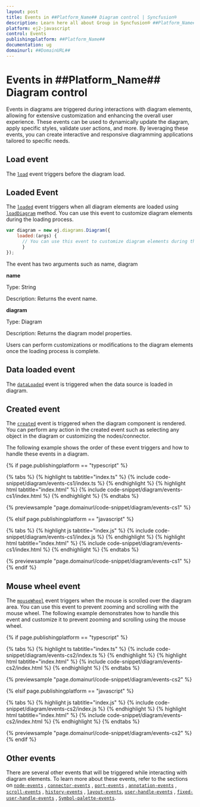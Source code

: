 ```yaml
---
layout: post
title: Events in ##Platform_Name## Diagram control | Syncfusion®
description: Learn here all about Group in Syncfusion® ##Platform_Name## Diagram control of Syncfusion Essential® JS 2 and more.
platform: ej2-javascript
control: Events 
publishingplatform: ##Platform_Name##
documentation: ug
domainurl: ##DomainURL##
---
```


# Events in ##Platform_Name## Diagram control

Events in diagrams are triggered during interactions with diagram elements, allowing for extensive customization and enhancing the overall user experience. These events can be used to dynamically update the diagram, apply specific styles, validate user actions, and more. By leveraging these events, you can create interactive and responsive diagramming applications tailored to specific needs.

## Load event

The [`load`](../api/diagram/iLoadEventArgs/) event triggers before the diagram load.

## Loaded Event
The [`loaded`](../api/diagram/#loaded) event triggers when all diagram elements are loaded using [`loadDiagram`](../api/diagram#loadDiagram) method. You can use this event to customize diagram elements during the loading process.

```javascript
var diagram = new ej.diagrams.Diagram({
    loaded:(args) {
      // You can use this event to customize diagram elements during the loading process.
      }
});

```

The event has two arguments such as name, diagram

**name** 

Type: String

Description: Returns the event name.

**diagram**

Type: Diagram

Description: Returns the diagram model properties.

Users can perform customizations or modifications to the diagram elements once the loading process is complete.

## Data loaded event

The [`dataLoaded`](../api/diagram/iDataLoadedEventArgs/) event is triggered when the data source is loaded in diagram.

## Created event

The [`created`](../api/diagram/#created) event is triggered when the diagram component is rendered. You can perform any action in the created event such as selecting any object in the diagram or customizing the nodes/connector.

The following example shows the order of these event triggers and how to handle these events in a diagram.


{% if page.publishingplatform == "typescript" %}

 {% tabs %}
{% highlight ts tabtitle="index.ts" %}
{% include code-snippet/diagram/events-cs1/index.ts %}
{% endhighlight %}
{% highlight html tabtitle="index.html" %}
{% include code-snippet/diagram/events-cs1/index.html %}
{% endhighlight %}
{% endtabs %}
        
{% previewsample "page.domainurl/code-snippet/diagram/events-cs1" %}

{% elsif page.publishingplatform == "javascript" %}

{% tabs %}
{% highlight js tabtitle="index.js" %}
{% include code-snippet/diagram/events-cs1/index.js %}
{% endhighlight %}
{% highlight html tabtitle="index.html" %}
{% include code-snippet/diagram/events-cs1/index.html %}
{% endhighlight %}
{% endtabs %}

{% previewsample "page.domainurl/code-snippet/diagram/events-cs1" %}
{% endif %}

## Mouse wheel event

The [`mouseWheel`](../api/diagram/iMouseWheelEventArgs/) event triggers when the mouse is scrolled over the diagram area. You can use this event to prevent zooming and scrolling with the mouse wheel. The following example demonstrates how to handle this event and customize it to prevent zooming and scrolling using the mouse wheel.


{% if page.publishingplatform == "typescript" %}

 {% tabs %}
{% highlight ts tabtitle="index.ts" %}
{% include code-snippet/diagram/events-cs2/index.ts %}
{% endhighlight %}
{% highlight html tabtitle="index.html" %}
{% include code-snippet/diagram/events-cs2/index.html %}
{% endhighlight %}
{% endtabs %}
        
{% previewsample "page.domainurl/code-snippet/diagram/events-cs2" %}

{% elsif page.publishingplatform == "javascript" %}

{% tabs %}
{% highlight js tabtitle="index.js" %}
{% include code-snippet/diagram/events-cs2/index.js %}
{% endhighlight %}
{% highlight html tabtitle="index.html" %}
{% include code-snippet/diagram/events-cs2/index.html %}
{% endhighlight %}
{% endtabs %}

{% previewsample "page.domainurl/code-snippet/diagram/events-cs2" %}
{% endif %}

## Other events

There are several other events that will be triggered while interacting with diagram elements. To learn more about these events, refer to the sections on [`node-events`](./nodes-events) , [`connector-events`](./connector-events) , [`port-events`](./ports-interaction/#events) , [`annotation-events`](./label-events) , [`scroll-events`](./scroll-settings/#scroll-change-event) , [`history-events`](./undo-redo/#history-change-event) , [`layout-events`](./layout-event), [`user-handle-events`](./user-handle/#user-handle-events) , [`fixed-user-handle-events`](./user-handle/#fixed-user-handle-events) , [`Symbol-palette-events`](./palette-events).



